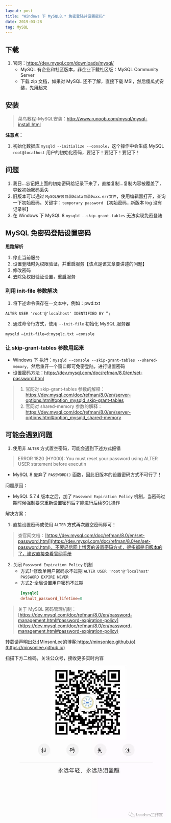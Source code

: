 ```yaml
---
layout: post
title: "Windows 下 MySQL8.* 免密登陆并设置密码"
date: 2019-03-28
tag: MySQL
---
```


## 下载
1. 官网：https://dev.mysql.com/downloads/mysql/
    - MySQL 有企业和社区版本，非企业下载社区版：MySQL Community Server
    - 下载 zip 文档，如果对 MySQL 还不了解，直接下载 MSI，然后傻瓜式安装，先用起来



## 安装

> 菜鸟教程-MySQL安装：http://www.runoob.com/mysql/mysql-install.html

**注意点：**
1. 初始化数据库 `mysqld --initialize --console`，这个操作中会生成 MySQL `root@localhost` 用户的初始化密码，要记下！要记下！要记下！




## 问题
1. 我日...忘记把上面的初始密码给记录下来了，直接复制...复制内容被覆盖了，导致初始密码丢失
2. 旧版本可以通过 `MySQL安装目录`》`data目录`》`xxx.err文件`，使用编辑器打开，查询一下初始密码。关键字：`temporary password` 【初始密码...新版本 log 没有记录啦】
3. 在 Windows 下 MySQL 8 `mysqld --skip-grant-tables` 无法实现免密登陆



## MySQL 免密码登陆设置密码

**思路解析**
1. 停止当前服务
2. 设置登陆时免权限验证，并重启服务【该点是该文章要讲述的问题】
3. 修改密码
4. 去除免权限验证设置，重启服务


### 利用 init-file 参数解决
1. 将下述命令保存在一文本中，例如：pwd.txt
```
ALTER USER 'root'@'localhost' IDENTIFIED BY ”;
```
2. 通过命令行方式，使用 `--init-file` 初始化 MySQL 服务器
```
mysqld –init-file=d:mysqlc.txt –console
```


### 让 skip-grant-tables 参数用起来
- Windows 下 执行：`mysqld --console --skip-grant-tables --shared-memory`，然后重开一个窗口即可免密登陆，进行设置密码
- 设置密码方法：https://dev.mysql.com/doc/refman/8.0/en/set-password.html

> 1. 官网对 skip-grant-tables 参数的解释：https://dev.mysql.com/doc/refman/8.0/en/server-options.html#option_mysqld_skip-grant-tables
> 2. 官网对 shared-memory 参数的解释： https://dev.mysql.com/doc/refman/8.0/en/server-options.html#option_mysqld_shared-memory






## 可能会遇到问题

1. 使用非 `ALTER` 方式置空密码，可能会遇到下述方式报错
> ERROR 1820 (HY000): You must reset your password using ALTER USER statement before executin

- MySQL 8 废弃了 `PASSWORD()` 函数，因此旧版本的设置密码方式不可行了！

问题原因：
- MySQL 5.7.4 版本之后，加了 `Password Expiration Policy` 机制，当密码过期时候强制要求重新设置密码后才能进行后续SQL操作


解决方案：
1.  直接设置密码或使用 `ALTER` 方式再次置空密码即可！

> 查官网文档：[https://dev.mysql.com/doc/refman/8.0/en/set-password.html](https://dev.mysql.com/doc/refman/8.0/en/set-password.html)，不要轻信网上博客的设置密码方式，很多都是旧版本的了，建议直接查看官网手册

2. 关闭 `Password Expiration Policy` 机制
    - 方式1-修改单用户密码永不过期 `ALTER USER 'root'@'localhost' PASSWORD EXPIRE NEVER`
    - 方式2-全局设置用户密码不过期 
        ```conf
        [mysqld]
        default_password_lifetime=0
        ```
> 关于 MySQL 密码管理机制：[https://dev.mysql.com/doc/refman/8.0/en/password-management.html#password-expiration-policy](https://dev.mysql.com/doc/refman/8.0/en/password-management.html#password-expiration-policy)


转载请声明出处:[MinsonLee的博客:https://minsonlee.github.io](https://minsonlee.github.io)

扫描下方二维码，关注公众号，接收更多实时内容
![关注公众号：Leaders工作室](/images/article/WeChat/Leaders.png)
